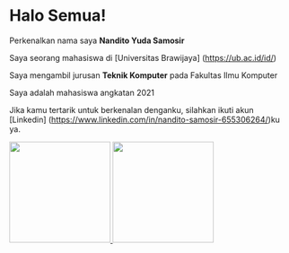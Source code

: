 # Halo Semua!

Perkenalkan nama saya **Nandito Yuda Samosir**

Saya seorang mahasiswa di [Universitas Brawijaya] (https://ub.ac.id/id/)

Saya mengambil jurusan **Teknik Komputer** pada Fakultas Ilmu Komputer

Saya adalah mahasiswa angkatan 2021

Jika kamu tertarik untuk berkenalan denganku, silahkan ikuti akun [Linkedin] (https://www.linkedin.com/in/nandito-samosir-655306264/)ku ya.

<p align="left">
<a href="https://github.com/nanditosamosir">
  <img height="180em" src="https://github-readme-stats-eight-theta.vercel.app/api?username=nanditosamosir&show_icons=true&theme=algolia&include_all_commits=true&count_private=true"/>
  <img height="180em" src="https://github-readme-stats-eight-theta.vercel.app/api/top-langs/?username=nanditosamosir&layout=compact&langs_count=8&theme=algolia"/>
</a>
</p>

<!--
**nanditosamosir/nanditosamosir** is a ✨ _special_ ✨ repository because its `README.md` (this file) appears on your GitHub profile.

Here are some ideas to get you started:

- 🔭 I’m currently working on ...
- 🌱 I’m currently learning ...
- 👯 I’m looking to collaborate on ...
- 🤔 I’m looking for help with ...
- 💬 Ask me about ...
- 📫 How to reach me: ...
- 😄 Pronouns: ...
- ⚡ Fun fact: ...
-->
